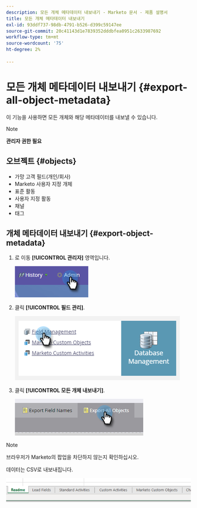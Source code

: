 ```yaml
---
description: 모든 개체 메타데이터 내보내기 - Marketo 문서 - 제품 설명서
title: 모든 개체 메타데이터 내보내기
exl-id: 93ddf737-98db-4791-b526-d399c59147ee
source-git-commit: 20c41143d1e7839352dddbfea0951c2633987692
workflow-type: tm+mt
source-wordcount: '75'
ht-degree: 2%

---
```


# 모든 개체 메타데이터 내보내기 {#export-all-object-metadata}

이 기능을 사용하면 모든 개체와 해당 메타데이터를 내보낼 수 있습니다.

>[!NOTE]
>
>**관리자 권한 필요**

## 오브젝트 {#objects}

* 가망 고객 필드(개인/회사)
* Marketo 사용자 지정 개체
* 표준 활동
* 사용자 지정 활동
* 채널
* 태그

## 개체 메타데이터 내보내기 {#export-object-metadata}

1. 로 이동 **[!UICONTROL 관리자]** 영역입니다.

   ![](assets/export-all-object-metadata-1.png)

1. 클릭 **[!UICONTROL 필드 관리]**.

   ![](assets/export-all-object-metadata-2.png)

1. 클릭 **[!UICONTROL 모든 개체 내보내기]**.

   ![](assets/export-all-object-metadata-3.png)

>[!NOTE]
>
>브라우저가 Marketo의 팝업을 차단하지 않는지 확인하십시오.

데이터는 CSV로 내보내집니다.

![](assets/export-all-object-metadata-4.png)
